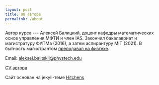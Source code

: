 ```yaml
---
layout: post
title: Об авторе
permalink: /about
---
```


Автор курса --- Алексей Балицкий, доцент кафедры математических основ управления МФТИ и член IAS.
Закончил бакалавриат и магистратуру ФУПМа (2016), а затем аспирантуру MIT (2021). В бытность магистрантом [преподавал на физтехе](http://wikimipt.org/wiki/Балицкий_Алексей_Михайлович).

Email: <aleksei.balitskii@phystech.edu>

[CV автора]({{site.baseurl}}/files/cv.pdf)

Сайт основан на jekyll-теме [Hitchens](https://github.com/patdryburgh/hitchens)